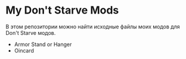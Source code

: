 # My Don't Starve Mods

В этом репозитории можно найти исходные файлы моих модов для Don't Starve модов.

* Armor Stand or Hanger
* Oincard

